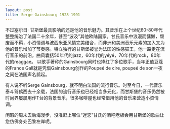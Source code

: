 ```yaml
---
layout: post
title: Serge Gainsbourg 1928-1991
---
```




不过塞尔日· 甘斯堡最具影响的还是他的音乐魅力。其音乐在上个世纪60-80年代整整统治了法国二十余年，甚至“波及”其他欧陆国家。甘氏音乐中浪漫而慵懒，颓废而不羁，小资情调与波西米亚风情完美结合，而非洲和美洲音乐元素的加入又为他的音乐增加了节奏感。特立独行的甘斯堡被誉为法国的性感猫王，他一路走在流行音乐的前沿，曲风囊括50年代的jazz，60年代的yéyé，70年代的rock，80年代的reaggae。 以歌手著称的Gainsbourg同时也捧红了多位歌手，当年正值豆蔻的France Gall就是凭借Gainsbourg创作的Poupeé de cire, poupeé de son一夜之间在法国声名鹊起。

有人说不听Serge Gainsbourg，就不明白法国的流行音乐。时至今日，一代音乐泰斗驾鹤西去十余载，法国的流行音乐也已经相当多元化，而甘斯堡的音乐仍然被时尚界屡屡用作T台的背景音乐，很多咖啡屋也经常借用他的音乐来营造小资情调。

闲暇的周末去后海漫步，没准赶上哪位“迷恋”甘氏的酒吧老板会用甘斯堡的歌曲让您仿佛身处巴黎左岸呢。 

